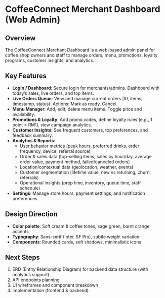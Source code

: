 # CoffeeConnect Merchant Dashboard (Web Admin)

## Overview
The CoffeeConnect Merchant Dashboard is a web-based admin panel for coffee shop owners and staff to manage orders, menu, promotions, loyalty programs, customer insights, and analytics.

## Key Features
- **Login / Dashboard**: Secure login for merchants/admins. Dashboard with today’s sales, live orders, and top items.
- **Live Orders Queue**: View and manage current orders (ID, items, timestamp, status). Actions: Mark as ready, Cancel.
- **Menu Manager**: Add, edit, delete menu items. Toggle price and availability.
- **Promotions & Loyalty**: Add promo codes, define loyalty rules (e.g., 1 point = RM1), view campaign analytics.
- **Customer Insights**: See frequent customers, top preferences, and feedback summary.
- **Analytics & Reports**: 
  - User behavior metrics (peak hours, preferred drinks, order frequency, device, referral source)
  - Order & sales data (top-selling items, sales by hour/day, average order value, payment method, failed/canceled orders)
  - Location/contextual data (geolocation, weather, events)
  - Customer segmentation (lifetime value, new vs returning, churn, referrals)
  - Operational insights (prep time, inventory, queue time, staff schedule)
- **Settings**: Manage store hours, payment settings, and notification preferences.

## Design Direction
- **Color palette**: Soft cream & coffee tones, sage green, burnt orange accents
- **Typography**: Sans-serif (Inter, SF Pro), subtle weight variation
- **Components**: Rounded cards, soft shadows, minimalistic icons

## Next Steps
1. ERD (Entity Relationship Diagram) for backend data structure (with analytics support)
2. API endpoints planning
3. UI wireframes and component breakdown
4. Implementation (frontend & backend)
